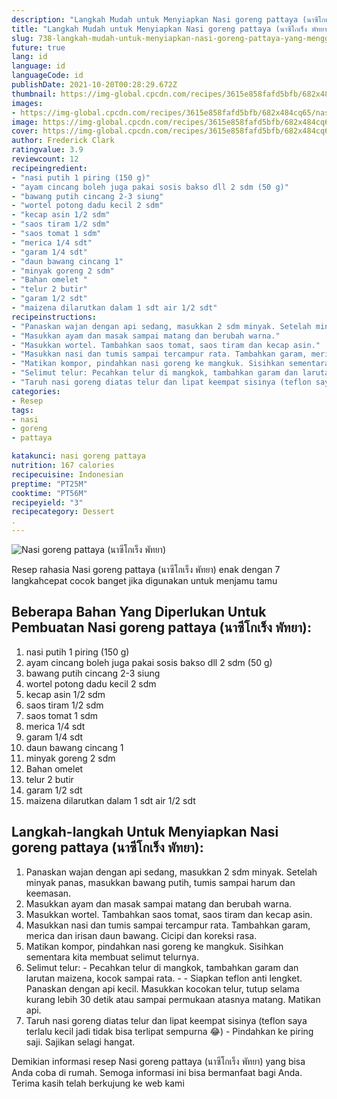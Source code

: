 ```yaml
---
description: "Langkah Mudah untuk Menyiapkan Nasi goreng pattaya (นาซีโกเร็ง พัทยา) yang Menggugah Selera"
title: "Langkah Mudah untuk Menyiapkan Nasi goreng pattaya (นาซีโกเร็ง พัทยา) yang Menggugah Selera"
slug: 738-langkah-mudah-untuk-menyiapkan-nasi-goreng-pattaya-yang-menggugah-selera
future: true
lang: id
language: id
languageCode: id
publishDate: 2021-10-20T00:28:29.672Z 
thumbnail: https://img-global.cpcdn.com/recipes/3615e858fafd5bfb/682x484cq65/nasi-goreng-pattaya-นาซโกเรง-พทยา-foto-resep-utama.png
images:
- https://img-global.cpcdn.com/recipes/3615e858fafd5bfb/682x484cq65/nasi-goreng-pattaya-นาซโกเรง-พทยา-foto-resep-utama.png
image: https://img-global.cpcdn.com/recipes/3615e858fafd5bfb/682x484cq65/nasi-goreng-pattaya-นาซโกเรง-พทยา-foto-resep-utama.png
cover: https://img-global.cpcdn.com/recipes/3615e858fafd5bfb/682x484cq65/nasi-goreng-pattaya-นาซโกเรง-พทยา-foto-resep-utama.png
author: Frederick Clark
ratingvalue: 3.9
reviewcount: 12
recipeingredient:
- "nasi putih 1 piring (150 g)"
- "ayam cincang boleh juga pakai sosis bakso dll 2 sdm (50 g)"
- "bawang putih cincang 2-3 siung"
- "wortel potong dadu kecil 2 sdm"
- "kecap asin 1/2 sdm"
- "saos tiram 1/2 sdm"
- "saos tomat 1 sdm"
- "merica 1/4 sdt"
- "garam 1/4 sdt"
- "daun bawang cincang 1"
- "minyak goreng 2 sdm"
- "Bahan omelet "
- "telur 2 butir"
- "garam 1/2 sdt"
- "maizena dilarutkan dalam 1 sdt air 1/2 sdt"
recipeinstructions:
- "Panaskan wajan dengan api sedang, masukkan 2 sdm minyak. Setelah minyak panas, masukkan bawang putih, tumis sampai harum dan keemasan."
- "Masukkan ayam dan masak sampai matang dan berubah warna."
- "Masukkan wortel. Tambahkan saos tomat, saos tiram dan kecap asin."
- "Masukkan nasi dan tumis sampai tercampur rata. Tambahkan garam, merica dan irisan daun bawang. Cicipi dan koreksi rasa."
- "Matikan kompor, pindahkan nasi goreng ke mangkuk. Sisihkan sementara kita membuat selimut telurnya."
- "Selimut telur: Pecahkan telur di mangkok, tambahkan garam dan larutan maizena, kocok sampai rata.  Siapkan teflon anti lengket. Panaskan dengan api kecil. Masukkan kocokan telur, tutup selama kurang lebih 30 detik atau sampai permukaan atasnya matang. Matikan api."
- "Taruh nasi goreng diatas telur dan lipat keempat sisinya (teflon saya terlalu kecil jadi tidak bisa terlipat sempurna 😂) Pindahkan ke piring saji. Sajikan selagi hangat."
categories:
- Resep
tags:
- nasi
- goreng
- pattaya

katakunci: nasi goreng pattaya 
nutrition: 167 calories
recipecuisine: Indonesian
preptime: "PT25M"
cooktime: "PT56M"
recipeyield: "3"
recipecategory: Dessert
. 
---
```



![Nasi goreng pattaya (นาซีโกเร็ง พัทยา)](https://img-global.cpcdn.com/recipes/3615e858fafd5bfb/682x484cq65/nasi-goreng-pattaya-นาซโกเรง-พทยา-foto-resep-utama.png)

Resep rahasia Nasi goreng pattaya (นาซีโกเร็ง พัทยา)  enak dengan 7 langkahcepat cocok banget jika digunakan untuk menjamu tamu

<!--inarticleads1-->

## Beberapa Bahan Yang Diperlukan Untuk Pembuatan Nasi goreng pattaya (นาซีโกเร็ง พัทยา):

1. nasi putih 1 piring (150 g)
1. ayam cincang boleh juga pakai sosis bakso dll 2 sdm (50 g)
1. bawang putih cincang 2-3 siung
1. wortel potong dadu kecil 2 sdm
1. kecap asin 1/2 sdm
1. saos tiram 1/2 sdm
1. saos tomat 1 sdm
1. merica 1/4 sdt
1. garam 1/4 sdt
1. daun bawang cincang 1
1. minyak goreng 2 sdm
1. Bahan omelet 
1. telur 2 butir
1. garam 1/2 sdt
1. maizena dilarutkan dalam 1 sdt air 1/2 sdt



<!--inarticleads2-->

## Langkah-langkah Untuk Menyiapkan Nasi goreng pattaya (นาซีโกเร็ง พัทยา):

1. Panaskan wajan dengan api sedang, masukkan 2 sdm minyak. Setelah minyak panas, masukkan bawang putih, tumis sampai harum dan keemasan.
1. Masukkan ayam dan masak sampai matang dan berubah warna.
1. Masukkan wortel. Tambahkan saos tomat, saos tiram dan kecap asin.
1. Masukkan nasi dan tumis sampai tercampur rata. Tambahkan garam, merica dan irisan daun bawang. Cicipi dan koreksi rasa.
1. Matikan kompor, pindahkan nasi goreng ke mangkuk. Sisihkan sementara kita membuat selimut telurnya.
1. Selimut telur: - Pecahkan telur di mangkok, tambahkan garam dan larutan maizena, kocok sampai rata. -  - Siapkan teflon anti lengket. Panaskan dengan api kecil. Masukkan kocokan telur, tutup selama kurang lebih 30 detik atau sampai permukaan atasnya matang. Matikan api.
1. Taruh nasi goreng diatas telur dan lipat keempat sisinya (teflon saya terlalu kecil jadi tidak bisa terlipat sempurna 😂) - Pindahkan ke piring saji. Sajikan selagi hangat.




Demikian informasi  resep Nasi goreng pattaya (นาซีโกเร็ง พัทยา)   yang bisa Anda coba di rumah. Semoga informasi ini bisa bermanfaat bagi Anda. Terima kasih telah berkujung ke web kami
